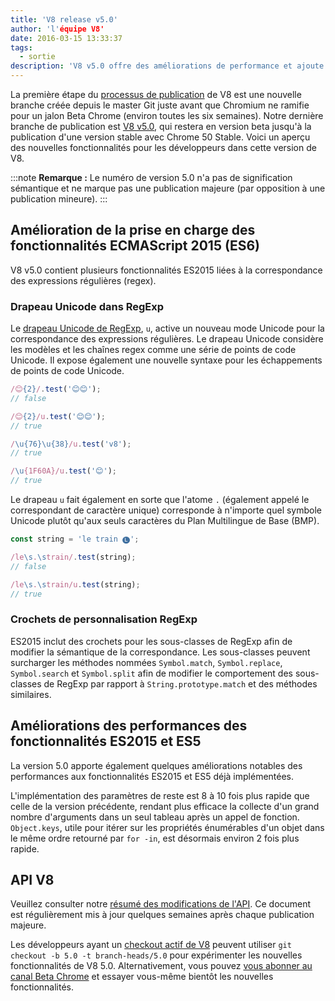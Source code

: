 ```yaml
---
title: 'V8 release v5.0'
author: 'l'équipe V8'
date: 2016-03-15 13:33:37
tags:
  - sortie
description: 'V8 v5.0 offre des améliorations de performance et ajoute la prise en charge de plusieurs nouvelles fonctionnalités du langage ES2015.'
---
```

La première étape du [processus de publication](/docs/release-process) de V8 est une nouvelle branche créée depuis le master Git juste avant que Chromium ne ramifie pour un jalon Beta Chrome (environ toutes les six semaines). Notre dernière branche de publication est [V8 v5.0](https://chromium.googlesource.com/v8/v8.git/+log/branch-heads/5.0), qui restera en version beta jusqu'à la publication d'une version stable avec Chrome 50 Stable. Voici un aperçu des nouvelles fonctionnalités pour les développeurs dans cette version de V8.

<!--truncate-->
:::note
**Remarque :** Le numéro de version 5.0 n'a pas de signification sémantique et ne marque pas une publication majeure (par opposition à une publication mineure).
:::

## Amélioration de la prise en charge des fonctionnalités ECMAScript 2015 (ES6)

V8 v5.0 contient plusieurs fonctionnalités ES2015 liées à la correspondance des expressions régulières (regex).

### Drapeau Unicode dans RegExp

Le [drapeau Unicode de RegExp](https://developer.mozilla.org/en-US/docs/Web/JavaScript/Reference/Global_Objects/RegExp#Parameters), `u`, active un nouveau mode Unicode pour la correspondance des expressions régulières. Le drapeau Unicode considère les modèles et les chaînes regex comme une série de points de code Unicode. Il expose également une nouvelle syntaxe pour les échappements de points de code Unicode.

```js
/😊{2}/.test('😊😊');
// false

/😊{2}/u.test('😊😊');
// true

/\u{76}\u{38}/u.test('v8');
// true

/\u{1F60A}/u.test('😊');
// true
```

Le drapeau `u` fait également en sorte que l'atome `.` (également appelé le correspondant de caractère unique) corresponde à n'importe quel symbole Unicode plutôt qu'aux seuls caractères du Plan Multilingue de Base (BMP).

```js
const string = 'le train 🅛';

/le\s.\strain/.test(string);
// false

/le\s.\strain/u.test(string);
// true
```

### Crochets de personnalisation RegExp

ES2015 inclut des crochets pour les sous-classes de RegExp afin de modifier la sémantique de la correspondance. Les sous-classes peuvent surcharger les méthodes nommées `Symbol.match`, `Symbol.replace`, `Symbol.search` et `Symbol.split` afin de modifier le comportement des sous-classes de RegExp par rapport à `String.prototype.match` et des méthodes similaires.

## Améliorations des performances des fonctionnalités ES2015 et ES5

La version 5.0 apporte également quelques améliorations notables des performances aux fonctionnalités ES2015 et ES5 déjà implémentées.

L'implémentation des paramètres de reste est 8 à 10 fois plus rapide que celle de la version précédente, rendant plus efficace la collecte d'un grand nombre d'arguments dans un seul tableau après un appel de fonction. `Object.keys`, utile pour itérer sur les propriétés énumérables d'un objet dans le même ordre retourné par `for -in`, est désormais environ 2 fois plus rapide.

## API V8

Veuillez consulter notre [résumé des modifications de l'API](https://docs.google.com/document/d/1g8JFi8T_oAE_7uAri7Njtig7fKaPDfotU6huOa1alds/edit). Ce document est régulièrement mis à jour quelques semaines après chaque publication majeure.

Les développeurs ayant un [checkout actif de V8](https://v8.dev/docs/source-code#using-git) peuvent utiliser `git checkout -b 5.0 -t branch-heads/5.0` pour expérimenter les nouvelles fonctionnalités de V8 5.0. Alternativement, vous pouvez [vous abonner au canal Beta Chrome](https://www.google.com/chrome/browser/beta.html) et essayer vous-même bientôt les nouvelles fonctionnalités.
